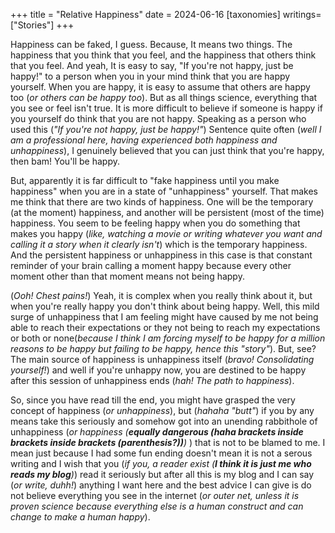 +++
title = "Relative Happiness"
date = 2024-06-16
[taxonomies]
writings=["Stories"]
+++

Happiness can be faked, I guess. Because, It means two things. The happiness that you think that you feel, and the happiness that others think that you feel. And yeah, It is easy to say, "If you're not happy, just be happy!" to a person when you in your mind think that you are happy yourself. When you are happy, it is easy to assume that others are happy too (*or others can be happy too*). But as all things science, everything that you see or feel isn't true. It is more difficult to believe if someone is happy if you yourself do think that you are not happy. Speaking as a person who used this (*"If you're not happy, just be happy!"*) Sentence quite often (*well I am a professional here, having experienced both happiness and unhappiness*), I genuinely believed that you can just think that you're happy, then bam! You'll be happy. 

But, apparently it is far difficult to "fake happiness until you make happiness" when you are in a state of "unhappiness" yourself. That makes me think that there are two kinds of happiness. One will be the temporary (at the moment) happiness, and another will be persistent (most of the time) happiness. You seem to be feeling happy when you do something that makes you happy (*like, watching a movie or writing whatever you want and calling it a story when it clearly isn't*) which is the temporary happiness. And the persistent happiness or unhappiness in this case is that constant reminder of your brain calling a moment happy because every other moment other than that moment means not being happy. 

(*Ooh! Chest pains!*) Yeah, it is complex when you really think about it, but when you're really happy you don't think about being happy. Well, this mild surge of unhappiness that I am feeling might have caused by me not being able to reach their expectations or they not being to reach my expectations or both or none(*because I think I am forcing myself to be happy for a million reasons to be happy but failing to be happy, hence this "story"*). But, see? The main source of happiness is unhappiness itself (*bravo! Consolidating yourself!*) and well if you're unhappy now, you are destined to be happy after this session of unhappiness ends (*hah! The path to happiness*).

So, since you have read till the end, you might have grasped the very concept of happiness (*or unhappiness*), but (*hahaha "butt"*) if you by any means take this seriously and somehow got into an unending rabbithole of unhappiness (*or happiness (**equally dangerous (*haha brackets inside brackets inside brackets (parenthesis?)*)**)* ) that is not to be blamed to me. I mean just because I had some fun ending doesn't mean it is not a serous writing and I wish that you (*if you, a reader exist (**I think it is just me who reads my blog**)*) read it seriously but after all this is my blog and I can say (*or write, duhh!*) anything I want here and the best advice I can give is do not believe everything you see in the internet (*or outer net, unless it is proven science because everything else is a human construct and can change to make a human happy*).

